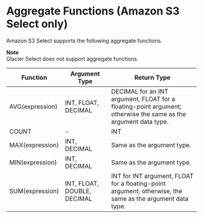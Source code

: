 # Aggregate Functions \(Amazon S3 Select only\)<a name="s3-glacier-select-sql-reference-aggregate"></a>

Amazon S3 Select supports the following aggregate functions\.

**Note**  
Glacier Select does not support aggregate functions\.


| Function | Argument Type | Return Type | 
| --- | --- | --- | 
| AVG\(expression\) | INT, FLOAT, DECIMAL | DECIMAL for an INT argument, FLOAT for a floating\-point argument; otherwise the same as the argument data type\. | 
| COUNT |  \-  | INT | 
| MAX\(expression\) | INT, DECIMAL | Same as the argument type\. | 
| MIN\(expression\) | INT, DECIMAL | Same as the argument type\. | 
| SUM\(expression\) | INT, FLOAT, DOUBLE, DECIMAL | INT for INT argument, FLOAT for a floating\-point argument; otherwise, the same as the argument data type\. | 
